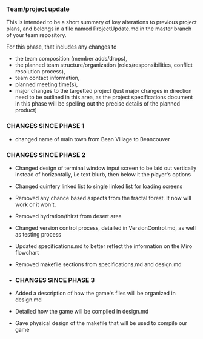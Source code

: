 ### Team/project update
This is intended to be a short summary of key alterations to previous project plans, and belongs in a file named ProjectUpdate.md in the master branch of your team repository.

For this phase, that includes any changes to
- the team composition (member adds/drops),
- the planned team structure/organization (roles/responsibilities, conflict resolution process),
- team contact information,
- planned meeting time(s),
- major changes to the targetted project (just major changes in direction need to be outlined in this area, as the project specifications document in this phase will be spelling out the precise details of the planned product)


### CHANGES SINCE PHASE 1

- changed name of main town from Bean Village to Beancouver

### CHANGES SINCE PHASE 2

- Changed design of terminal window input screen to be laid out vertically instead of horizontally, i.e text blurb, then below it the player's options
- Changed quintery linked list to single linked list for loading screens
- Removed any chance based aspects from the fractal forest. It now will work or it won't.
- Removed hydration/thirst from desert area

- Changed version control process, detailed in VersionControl.md, as well as testing process
- Updated specifications.md to better reflect the information on the Miro flowchart
- Removed makefile sections from specifications.md and design.md

- ### CHANGES SINCE PHASE 3

- Added a description of how the game's files will be organized in design.md
- Detailed how the game will be compiled in design.md
- Gave physical design of the makefile that will be used to compile our game
